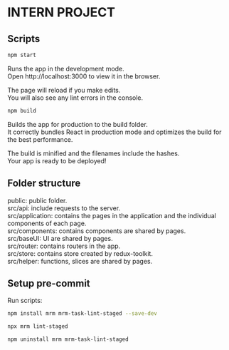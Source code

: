 # INTERN PROJECT

## Scripts

```sh
npm start
```

Runs the app in the development mode.\
Open http://localhost:3000 to view it in the browser.

The page will reload if you make edits.\
You will also see any lint errors in the console.

```sh
npm build
```

Builds the app for production to the build folder.\
It correctly bundles React in production mode and optimizes the build for the best performance.

The build is minified and the filenames include the hashes.\
Your app is ready to be deployed!

## Folder structure

public: public folder.\
src/api: include requests to the server.\
src/application: contains the pages in the application and the individual components of each page.\
src/components: contains components are shared by pages.\
src/baseUI: UI are shared by pages.\
src/router: contains routers in the app.\
src/store: contains store created by redux-toolkit.\
src/helper: functions, slices are shared by pages.

## Setup pre-commit

Run scripts:

```sh
npm install mrm mrm-task-lint-staged --save-dev
```

```sh
npx mrm lint-staged
```

```sh
npm uninstall mrm mrm-task-lint-staged
```
